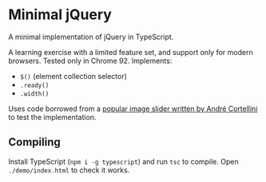 # Minimal jQuery

A minimal implementation of jQuery in TypeScript.

A learning exercise with a limited feature set, and support only for modern browsers. Tested only in Chrome 92. Implements:

- `$()` (element collection selector)
- `.ready()`
- `.width()`

Uses code borrowed from a [popular image slider written by André Cortellini](https://codepen.io/AndreCortellini/pen/kxwmj) to test the implementation.

## Compiling

Install TypeScript (`npm i -g typescript`) and run `tsc` to compile. Open `./demo/index.html` to check it works.
